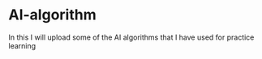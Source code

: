 # AI-algorithm

In this I will upload some of the AI algorithms that I have used for practice learning
